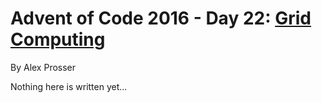 # Advent of Code 2016 - Day 22: [Grid Computing](https://adventofcode.com/2016/day/22)
By Alex Prosser

Nothing here is written yet...